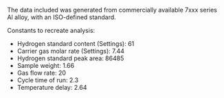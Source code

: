 The data included was generated from commercially available 7xxx series Al alloy, with an ISO-defined standard.

Constants to recreate analysis:

* Hydrogen standard content (Settings): 61
* Carrier gas molar rate (Settings): 7.44
* Hydrogen standard peak area: 86485
* Sample weight: 1.66
* Gas flow rate: 20
* Cycle time of run: 2.3
* Temperature delay: 2.64